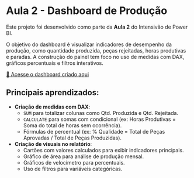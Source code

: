 # Aula 2 - Dashboard de Produção

Este projeto foi desenvolvido como parte da **Aula 2** do Intensivão de Power BI.

O objetivo do dashboard é visualizar indicadores de desempenho da produção, como quantidade produzida, peças rejeitadas, horas produtivas e paradas. A construção do painel tem foco no uso de medidas com DAX, gráficos percentuais e filtros interativos.


[🔗 Acesse o dashboard criado aqui](https://app.powerbi.com/view?r=eyJrIjoiNzJjZWIwNzAtMDNhZi00OTRjLThiMWMtZGIyZjhkNzgxN2FhIiwidCI6ImEyODlmNTY1LTY5YzgtNDc3Zi05MWJhLTMzM2FkNGJlOWMwYSJ9)

## Principais aprendizados:
- **Criação de medidas com DAX**:
  - `SUM` para totalizar colunas como Qtd. Produzida e Qtd. Rejeitada.
  - `CALCULATE` para somas com condicional (ex: Horas Produtivas = Soma do total de horas sem ocorrência).
  - Fórmulas de percentual (ex: % Qualidade = Total de Peças Aprovadas / Total de Peças Produzidas).
- **Criação de visuais no relatório**:
  - Cartões com valores calculados para exibir indicadores principais.
  - Gráfico de área para análise de produção mensal.
  - Gráficos de velocímetro para percentuais.
  - Uso de filtros para variáveis categóricas.